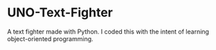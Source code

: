 # UNO-Text-Fighter
A text fighter made with Python. I coded this with the intent of learning object-oriented programming.

